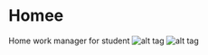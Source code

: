 # Homee
Home work manager for student
![alt tag](http://i63.tinypic.com/2d2eudu.png "Homee splash screen")
![alt tag](http://i63.tinypic.com/2v34v8y.png "Homee splash screen")
